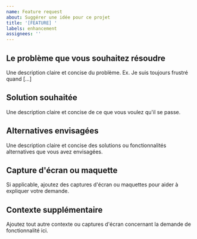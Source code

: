 ```yaml
---
name: Feature request
about: Suggérer une idée pour ce projet
title: '[FEATURE] '
labels: enhancement
assignees: ''
---
```


## Le problème que vous souhaitez résoudre
Une description claire et concise du problème. Ex. Je suis toujours frustré quand [...]

## Solution souhaitée
Une description claire et concise de ce que vous voulez qu'il se passe.

## Alternatives envisagées
Une description claire et concise des solutions ou fonctionnalités alternatives que vous avez envisagées.

## Capture d'écran ou maquette
Si applicable, ajoutez des captures d'écran ou maquettes pour aider à expliquer votre demande.

## Contexte supplémentaire
Ajoutez tout autre contexte ou captures d'écran concernant la demande de fonctionnalité ici.
